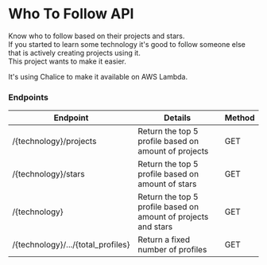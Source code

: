 # Who To Follow API
Know who to follow based on their projects and stars.<br>
If you started to learn some technology it's good to follow someone else that is actively creating projects using it.<br>
This project wants to make it easier.<br>

It's using Chalice to make it available on AWS Lambda.

### Endpoints
| Endpoint                           | Details                                                        | Method |
| ---------------------------------- | -------------------------------------------------------------- | ------ |
| /{technology}/projects             | Return the top 5 profile based on amount of projects           | GET    |
| /{technology}/stars                | Return the top 5 profile based on amount of stars              | GET    |
| /{technology}                      | Return the top 5 profile based on amount of projects and stars | GET    |
| /{technology}/.../{total_profiles} | Return a fixed number of profiles                              | GET    |

